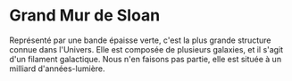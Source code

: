 # Grand Mur de Sloan

Représenté par une bande épaisse verte, c'est la plus grande structure connue
dans l'Univers. Elle est composée de plusieurs galaxies, et il s'agit d'un
filament galactique. Nous n'en faisons pas partie, elle est située à un milliard
d'années-lumière.
